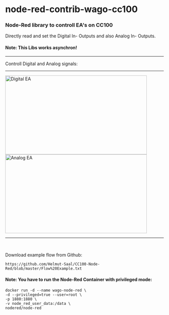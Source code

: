 # node-red-contrib-wago-cc100
<H3>Node-Red library to controll EA's on CC100</H3>

Directly read and set the Digital In- Outputs and also Analog In- Outputs.<br/>
<H4>Note: This Libs works asynchron!</H4>
<hr>
Controll Digital and Analog signals:
<hr>
<img src="https://github.com/Helmut-Saal/CC100-Node-Red/blob/master/Digital.png" alt="Digital EA" height="250px" width="450px" align="left">
<img src="https://github.com/Helmut-Saal/CC100-Node-Red/blob/master/Analog.png" alt="Analog EA" height="250px" width="450px">
<hr>
<br/>

Download example flow from Github:<br/>
```
https://github.com/Helmut-Saal/CC100-Node-Red/blob/master/Flow%20Example.txt
 ```

<H4>Note: You have to run the Node-Red Container with privileged mode:</H4>
                                                                                                                             
 ```
docker run -d --name wago-node-red \
-d --privileged=true --user=root \
-p 1880:1880 \
-v node_red_user_data:/data \
nodered/node-red
 ```
